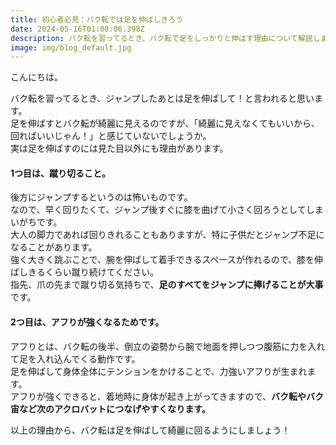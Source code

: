 ```yaml
---
title: 初心者必見：バク転では足を伸ばしきろう
date: 2024-05-16T01:08:06.398Z
description: バク転を習ってるとき、バク転で足をしっかりと伸ばす理由について解説します。
image: img/blog_default.jpg
---
```

こんにちは。

バク転を習ってるとき、ジャンプしたあとは足を伸ばして！と言われると思います。\
足を伸ばすとバク転が綺麗に見えるのですが、「綺麗に見えなくてもいいから、回ればいいじゃん！」と感じていないでしょうか。\
実は足を伸ばすのには見た目以外にも理由があります。

#### 1つ目は、蹴り切ること。

後方にジャンプするというのは怖いものです。\
なので、早く回りたくて、ジャンプ後すぐに膝を曲げて小さく回ろうとしてしまいがちです。\
大人の脚力であれば回りきれることもありますが、特に子供だとジャンプ不足になることがあります。\
強く大きく跳ぶことで、腕を伸ばして着手できるスペースが作れるので、膝を伸ばしきるくらい蹴り続けてください。\
指先、爪の先まで蹴り切る気持ちで、**足のすべてをジャンプに捧げることが大事**です。

#### 2つ目は、アフりが強くなるためです。

アフりとは、バク転の後半、倒立の姿勢から腕で地面を押しつつ腹筋に力を入れて足を入れ込んでくる動作です。\
足を伸ばして身体全体にテンションをかけることで、力強いアフりが生まれます。\
アフりが強くできると、着地時に身体が起き上がってきますので、**バク転やバク宙など次のアクロバットにつなげやすくなります。**

以上の理由から、バク転は足を伸ばして綺麗に回るようにしましょう！